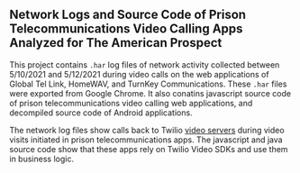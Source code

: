 ## Network Logs and Source Code of Prison Telecommunications Video Calling Apps Analyzed for The American Prospect

This project contains `.har` log files of network activity collected between 5/10/2021 and 5/12/2021 during video calls on the web applications of Global Tel Link, HomeWAV, and TurnKey Communications. These `.har` files were exported from Google Chrome. It also conatins javascript source code of prison telecommunications video calling web applications, and decompiled source code of Android applications.

The network log files show calls back to Twilio [video servers](https://www.twilio.com/docs/video/ip-addresses) during video visits initiated in prison telecommunications apps. The javascript and java source code show that these apps rely on Twilio Video SDKs and use them in business logic. 
